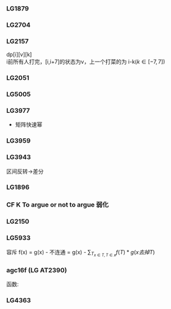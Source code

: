 ### LG1879

### LG2704

### LG2157
dp[i][v][k] \
i前所有人打完，[i,i+7]的状态为v，上一个打菜的为 i-k$(k \in [-7,7])$

### LG2051

### LG5005

### LG3977
* 矩阵快速幂

### LG3959

### LG3943
区间反转->差分

### LG1896

### CF K To argue or not to argue 弱化

### LG2150

### LG5933
容斥
f(x) = g(x) - 不连通
     = g(x) - $\sum_T_{x\in T, T\in x}f(T)*g(x去掉T)$ 

### agc16f (LG AT2390)
函数: 

### LG4363
